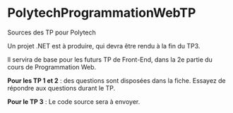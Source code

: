 # PolytechProgrammationWebTP
Sources des TP pour Polytech

Un projet .NET est à produire, qui devra être rendu à la fin du TP3.

Il servira de base pour les futurs TP de Front-End, dans la 2e partie du cours de Programmation Web.

**Pour les TP 1 et 2** : des questions sont disposées dans la fiche. Essayez de répondre aux questions durant le TP.

**Pour le TP 3** : Le code source sera à envoyer.